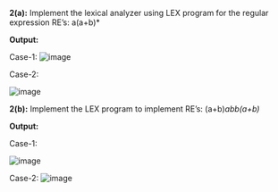 **2(a):** Implement the lexical analyzer using LEX program for the regular expression RE’s: a(a+b)*

**Output:**

Case-1:
 ![image](https://github.com/user-attachments/assets/b010e815-692e-43fb-ae4a-070a20ec10db)

Case-2:
 
![image](https://github.com/user-attachments/assets/796d4952-4816-496f-9a56-ba6f2e38c1fa)



**2(b):**  Implement the LEX program to implement RE’s: (a+b)*abb(a+b)*

**Output:**

Case-1:

![image](https://github.com/user-attachments/assets/a84a80d9-b74c-4657-88e6-df0077f6128f)

Case-2:
 ![image](https://github.com/user-attachments/assets/ddbdb2f5-0bbb-4098-879f-8875f6cb5f70)

